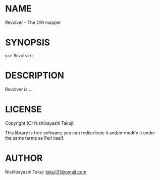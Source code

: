 # NAME

Revolver - The O/R mapper

# SYNOPSIS

    use Revolver;

# DESCRIPTION

Revolver is ...

# LICENSE

Copyright (C) Nishibayashi Takuji.

This library is free software; you can redistribute it and/or modify
it under the same terms as Perl itself.

# AUTHOR

Nishibayashi Takuji <takuji31@gmail.com>
